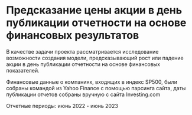 # Предсказание цены акции в день публикации отчетности на основе финансовых результатов

В качестве задачи проекта рассматривается исследование возможности создания модели, предсказывающий рост или падение акции в день публикации отчетности на основе финансовых показателей.

Финансовые данные о компаниях, входящих в индекс SP500, были собраны командой из Yahoo Finance c помощью парсинга сайта, даты публикации отчетов собраны вручную с сайта Investing.com

Отчетные периоды: июнь 2022 - июнь 2023
